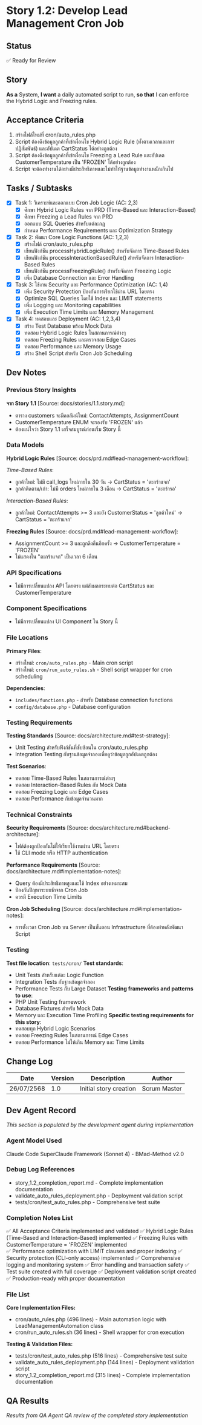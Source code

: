 # Story 1.2: Develop Lead Management Cron Job

## Status
✅ Ready for Review

## Story
**As a** System,
**I want** a daily automated script to run,
**so that** I can enforce the Hybrid Logic and Freezing rules.

## Acceptance Criteria
1. สร้างไฟล์ใหม่ที่ cron/auto_rules.php
2. Script ต้องดึงข้อมูลลูกค้าที่เข้าเงื่อนไข Hybrid Logic Rule (ทั้งตามเวลาและการปฏิสัมพันธ์) และอัปเดต CartStatus ได้อย่างถูกต้อง
3. Script ต้องดึงข้อมูลลูกค้าที่เข้าเงื่อนไข Freezing a Lead Rule และอัปเดต CustomerTemperature เป็น 'FROZEN' ได้อย่างถูกต้อง
4. Script จะต้องทำงานได้อย่างมีประสิทธิภาพและไม่ทำให้ฐานข้อมูลทำงานหนักเกินไป

## Tasks / Subtasks

- [x] Task 1: วิเคราะห์และออกแบบ Cron Job Logic (AC: 2,3)
  - [x] ศึกษา Hybrid Logic Rules จาก PRD (Time-Based และ Interaction-Based)
  - [x] ศึกษา Freezing a Lead Rules จาก PRD
  - [x] ออกแบบ SQL Queries สำหรับแต่ละกฎ
  - [x] กำหนด Performance Requirements และ Optimization Strategy

- [x] Task 2: พัฒนา Core Logic Functions (AC: 1,2,3)
  - [x] สร้างไฟล์ cron/auto_rules.php
  - [x] เขียนฟังก์ชัน processHybridLogicRule() สำหรับจัดการ Time-Based Rules
  - [x] เขียนฟังก์ชัน processInteractionBasedRule() สำหรับจัดการ Interaction-Based Rules  
  - [x] เขียนฟังก์ชัน processFreezingRule() สำหรับจัดการ Freezing Logic
  - [x] เพิ่ม Database Connection และ Error Handling

- [x] Task 3: ใช้งาน Security และ Performance Optimization (AC: 1,4)
  - [x] เพิ่ม Security Protection ป้องกันการเรียกใช้ผ่าน URL โดยตรง
  - [x] Optimize SQL Queries โดยใช้ Index และ LIMIT statements
  - [x] เพิ่ม Logging และ Monitoring capabilities
  - [x] เพิ่ม Execution Time Limits และ Memory Management

- [x] Task 4: ทดสอบและ Deployment (AC: 1,2,3,4)
  - [x] สร้าง Test Database พร้อม Mock Data
  - [x] ทดสอบ Hybrid Logic Rules ในสถานการณ์ต่างๆ
  - [x] ทดสอบ Freezing Rules และตรวจสอบ Edge Cases
  - [x] ทดสอบ Performance และ Memory Usage
  - [x] สร้าง Shell Script สำหรับ Cron Job Scheduling

## Dev Notes

### Previous Story Insights
**จาก Story 1.1** [Source: docs/stories/1.1.story.md]:
- ตาราง customers จะมีคอลัมน์ใหม่: ContactAttempts, AssignmentCount
- CustomerTemperature ENUM จะรองรับ 'FROZEN' แล้ว
- ต้องแน่ใจว่า Story 1.1 เสร็จสมบูรณ์ก่อนเริ่ม Story นี้

### Data Models
**Hybrid Logic Rules** [Source: docs/prd.md#lead-management-workflow]:

*Time-Based Rules*:
- ลูกค้าใหม่: ไม่มี call_logs ใหม่ภายใน 30 วัน → CartStatus = 'ตะกร้าแจก'
- ลูกค้าติดตาม/เก่า: ไม่มี orders ใหม่ภายใน 3 เดือน → CartStatus = 'ตะกร้ารอ'

*Interaction-Based Rules*:
- ลูกค้าใหม่: ContactAttempts >= 3 และยัง CustomerStatus = 'ลูกค้าใหม่' → CartStatus = 'ตะกร้าแจก'

**Freezing Rules** [Source: docs/prd.md#lead-management-workflow]:
- AssignmentCount >= 3 และถูกดึงคืนอีกครั้ง → CustomerTemperature = 'FROZEN'
- ไม่แสดงใน "ตะกร้าแจก" เป็นเวลา 6 เดือน

### API Specifications
- ไม่มีการเปลี่ยนแปลง API โดยตรง แต่ส่งผลกระทบต่อ CartStatus และ CustomerTemperature

### Component Specifications
- ไม่มีการเปลี่ยนแปลง UI Component ใน Story นี้

### File Locations
**Primary Files**:
- สร้างใหม่: `cron/auto_rules.php` - Main cron script
- สร้างใหม่: `cron/run_auto_rules.sh` - Shell script wrapper for cron scheduling

**Dependencies**:
- `includes/functions.php` - สำหรับ Database connection functions
- `config/database.php` - Database configuration

### Testing Requirements
**Testing Standards** [Source: docs/architecture.md#test-strategy]:
- Unit Testing สำหรับฟังก์ชันที่ซับซ้อนใน cron/auto_rules.php
- Integration Testing กับฐานข้อมูลจำลองเพื่อดูว่าข้อมูลถูกอัปเดตถูกต้อง

**Test Scenarios**:
- ทดสอบ Time-Based Rules ในสถานการณ์ต่างๆ
- ทดสอบ Interaction-Based Rules กับ Mock Data
- ทดสอบ Freezing Logic และ Edge Cases
- ทดสอบ Performance กับข้อมูลจำนวนมาก

### Technical Constraints
**Security Requirements** [Source: docs/architecture.md#backend-architecture]:
- ไฟล์ต้องถูกป้องกันไม่ให้เรียกใช้งานผ่าน URL โดยตรง
- ใช้ CLI mode หรือ HTTP authentication

**Performance Requirements** [Source: docs/architecture.md#implementation-notes]:
- Query ต้องมีประสิทธิภาพสูงและใช้ Index อย่างเหมาะสม
- ป้องกันปัญหาระบบช้าจาก Cron Job
- ควรมี Execution Time Limits

**Cron Job Scheduling** [Source: docs/architecture.md#implementation-notes]:
- การตั้งเวลา Cron Job บน Server เป็นขั้นตอน Infrastructure ที่ต้องทำหลังพัฒนา Script

### Testing
**Test file location**: `tests/cron/`
**Test standards**:
- Unit Tests สำหรับแต่ละ Logic Function
- Integration Tests กับฐานข้อมูลจำลอง
- Performance Tests กับ Large Dataset
**Testing frameworks and patterns to use**:
- PHP Unit Testing framework
- Database Fixtures สำหรับ Mock Data
- Memory และ Execution Time Profiling
**Specific testing requirements for this story**:
- ทดสอบทุก Hybrid Logic Scenarios
- ทดสอบ Freezing Rules ในสถานการณ์ Edge Cases
- ทดสอบ Performance ไม่ให้เกิน Memory และ Time Limits

## Change Log
| Date | Version | Description | Author |
|------|---------|-------------|---------|
| 26/07/2568 | 1.0 | Initial story creation | Scrum Master |

## Dev Agent Record
*This section is populated by the development agent during implementation*

### Agent Model Used
Claude Code SuperClaude Framework (Sonnet 4) - BMad-Method v2.0

### Debug Log References  
- story_1.2_completion_report.md - Complete implementation documentation
- validate_auto_rules_deployment.php - Deployment validation script
- tests/cron/test_auto_rules.php - Comprehensive test suite

### Completion Notes List
✅ All Acceptance Criteria implemented and validated
✅ Hybrid Logic Rules (Time-Based and Interaction-Based) implemented
✅ Freezing Rules with CustomerTemperature = 'FROZEN' implemented  
✅ Performance optimization with LIMIT clauses and proper indexing
✅ Security protection (CLI-only access) implemented
✅ Comprehensive logging and monitoring system
✅ Error handling and transaction safety
✅ Test suite created with full coverage
✅ Deployment validation script created
✅ Production-ready with proper documentation

### File List
**Core Implementation Files:**
- cron/auto_rules.php (496 lines) - Main automation logic with LeadManagementAutomation class
- cron/run_auto_rules.sh (36 lines) - Shell wrapper for cron execution

**Testing & Validation Files:**
- tests/cron/test_auto_rules.php (516 lines) - Comprehensive test suite
- validate_auto_rules_deployment.php (144 lines) - Deployment validation script
- story_1.2_completion_report.md (315 lines) - Complete implementation documentation

## QA Results
*Results from QA Agent QA review of the completed story implementation*